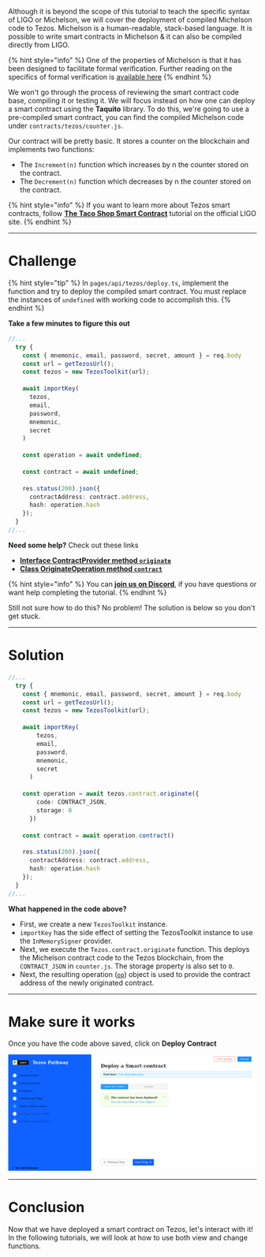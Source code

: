 Although it is beyond the scope of this tutorial to teach the specific syntax of LIGO or Michelson, we will cover the deployment of compiled Michelson code to Tezos. Michelson is a human-readable, stack-based language. It is possible to write smart contracts in Michelson & it can also be compiled directly from LIGO.

{% hint style="info" %}
One of the properties of Michelson is that it has been designed to facilitate formal verification. Further reading on the specifics of formal verification is [available here](https://runtimeverification.com/blog/formal-verification-framework-for-michelson/)
{% endhint %}

We won't go through the process of reviewing the smart contract code base, compiling it or testing it. We will focus instead on how one can deploy a smart contract using the **Taquito** library. To do this, we're going to use a pre-compiled smart contract, you can find the compiled Michelson code under `contracts/tezos/counter.js`.

Our contract will be pretty basic. It stores a counter on the blockchain and implements two functions:
* The `Increment(n)` function which increases by n the counter stored on the contract.
* The `Decrement(n)` function which decreases by n the counter stored on the contract.

{% hint style="info" %}
If you want to learn more about Tezos smart contracts, follow [**The Taco Shop Smart Contract**](https://ligolang.org/docs/tutorials/get-started/tezos-taco-shop-smart-contract) tutorial on the official LIGO site.
{% endhint %}

------------------------

# Challenge

{% hint style="tip" %}
In `pages/api/tezos/deploy.ts`, implement the function and try to deploy the compiled smart contract. You must replace the instances of `undefined` with working code to accomplish this.
{% endhint %}

**Take a few minutes to figure this out**

```typescript
//...
  try {
    const { mnemonic, email, password, secret, amount } = req.body
    const url = getTezosUrl();
    const tezos = new TezosToolkit(url);

    await importKey(
      tezos,
      email,
      password,
      mnemonic,
      secret
    )

    const operation = await undefined;

    const contract = await undefined;
 
    res.status(200).json({
      contractAddress: contract.address,
      hash: operation.hash
    });
  }
//...
```

**Need some help?** Check out these links
* [**Interface ContractProvider method `originate`**](https://tezostaquito.io/typedoc/interfaces/_taquito_taquito.contractprovider.html#originate) 
* [**Class OriginateOperation method `contract`**](https://tezostaquito.io/typedoc/classes/_taquito_taquito.originationoperation.html#contract)

{% hint style="info" %}
You can [**join us on Discord**](https://discord.gg/fszyM7K), if you have questions or want help completing the tutorial.
{% endhint %}

Still not sure how to do this? No problem! The solution is below so you don't get stuck.

------------------------

# Solution

```typescript
//...
  try {
    const { mnemonic, email, password, secret, amount } = req.body
    const url = getTezosUrl();
    const tezos = new TezosToolkit(url);

    await importKey(
        tezos,
        email,
        password,
        mnemonic,
        secret
      )

    const operation = await tezos.contract.originate({
        code: CONTRACT_JSON,
        storage: 0
      })

    const contract = await operation.contract()
 
    res.status(200).json({
      contractAddress: contract.address,
      hash: operation.hash
    });
  }
//...
```

**What happened in the code above?**

* First, we create a new `TezosToolkit` instance.
* `importKey` has the side effect of setting the TezosToolkit instance to use the `InMemorySigner` provider.
* Next, we execute the `Tezos.contract.originate` function. This deploys the Michelson contract code to the Tezos blockchain, from the `CONTRACT_JSON` in `counter.js`. The storage property is also set to `0`.
* Next, the resulting operation ([`op`](https://opentezos.com/tezos-basics/operations/)) object is used to provide the contract address of the newly originated contract.

------------------------

# Make sure it works

Once you have the code above saved, click on **Deploy Contract**

![](../../../.gitbook/assets/pathways/tezos/tezos-deploy.png)

-----------------------------

# Conclusion

Now that we have deployed a smart contract on Tezos, let's interact with it! In the following tutorials, we will look at how to use both view and change functions.
